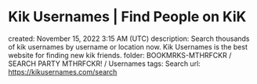# Kik Usernames | Find People on KiK

created: November 15, 2022 3:15 AM (UTC)
description: Search thousands of kik usernames by username or location now. Kik Usernames is the best website for finding new kik friends.
folder: BOOKMRKS-MTHRFCKR / SEARCH PARTY MTHRFCKR! / Usernames
tags: Search
url: https://kikusernames.com/search